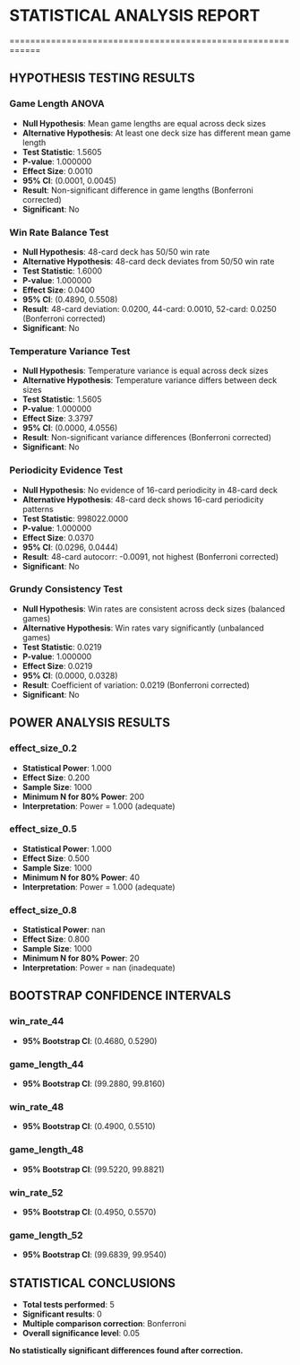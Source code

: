 # STATISTICAL ANALYSIS REPORT
============================================================

## HYPOTHESIS TESTING RESULTS

### Game Length ANOVA
- **Null Hypothesis**: Mean game lengths are equal across deck sizes
- **Alternative Hypothesis**: At least one deck size has different mean game length
- **Test Statistic**: 1.5605
- **P-value**: 1.000000
- **Effect Size**: 0.0010
- **95% CI**: (0.0001, 0.0045)
- **Result**: Non-significant difference in game lengths (Bonferroni corrected)
- **Significant**: No

### Win Rate Balance Test
- **Null Hypothesis**: 48-card deck has 50/50 win rate
- **Alternative Hypothesis**: 48-card deck deviates from 50/50 win rate
- **Test Statistic**: 1.6000
- **P-value**: 1.000000
- **Effect Size**: 0.0400
- **95% CI**: (0.4890, 0.5508)
- **Result**: 48-card deviation: 0.0200, 44-card: 0.0010, 52-card: 0.0250 (Bonferroni corrected)
- **Significant**: No

### Temperature Variance Test
- **Null Hypothesis**: Temperature variance is equal across deck sizes
- **Alternative Hypothesis**: Temperature variance differs between deck sizes
- **Test Statistic**: 1.5605
- **P-value**: 1.000000
- **Effect Size**: 3.3797
- **95% CI**: (0.0000, 4.0556)
- **Result**: Non-significant variance differences (Bonferroni corrected)
- **Significant**: No

### Periodicity Evidence Test
- **Null Hypothesis**: No evidence of 16-card periodicity in 48-card deck
- **Alternative Hypothesis**: 48-card deck shows 16-card periodicity patterns
- **Test Statistic**: 998022.0000
- **P-value**: 1.000000
- **Effect Size**: 0.0370
- **95% CI**: (0.0296, 0.0444)
- **Result**: 48-card autocorr: -0.0091, not highest (Bonferroni corrected)
- **Significant**: No

### Grundy Consistency Test
- **Null Hypothesis**: Win rates are consistent across deck sizes (balanced games)
- **Alternative Hypothesis**: Win rates vary significantly (unbalanced games)
- **Test Statistic**: 0.0219
- **P-value**: 1.000000
- **Effect Size**: 0.0219
- **95% CI**: (0.0000, 0.0328)
- **Result**: Coefficient of variation: 0.0219 (Bonferroni corrected)
- **Significant**: No

## POWER ANALYSIS RESULTS

### effect_size_0.2
- **Statistical Power**: 1.000
- **Effect Size**: 0.200
- **Sample Size**: 1000
- **Minimum N for 80% Power**: 200
- **Interpretation**: Power = 1.000 (adequate)

### effect_size_0.5
- **Statistical Power**: 1.000
- **Effect Size**: 0.500
- **Sample Size**: 1000
- **Minimum N for 80% Power**: 40
- **Interpretation**: Power = 1.000 (adequate)

### effect_size_0.8
- **Statistical Power**: nan
- **Effect Size**: 0.800
- **Sample Size**: 1000
- **Minimum N for 80% Power**: 20
- **Interpretation**: Power = nan (inadequate)

## BOOTSTRAP CONFIDENCE INTERVALS

### win_rate_44
- **95% Bootstrap CI**: (0.4680, 0.5290)

### game_length_44
- **95% Bootstrap CI**: (99.2880, 99.8160)

### win_rate_48
- **95% Bootstrap CI**: (0.4900, 0.5510)

### game_length_48
- **95% Bootstrap CI**: (99.5220, 99.8821)

### win_rate_52
- **95% Bootstrap CI**: (0.4950, 0.5570)

### game_length_52
- **95% Bootstrap CI**: (99.6839, 99.9540)

## STATISTICAL CONCLUSIONS

- **Total tests performed**: 5
- **Significant results**: 0
- **Multiple comparison correction**: Bonferroni
- **Overall significance level**: 0.05

**No statistically significant differences found after correction.**